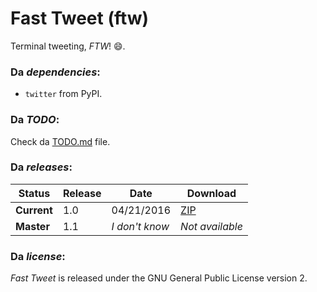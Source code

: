 # Fast Tweet (ftw)

Terminal tweeting, *FTW*! :smile:.

### Da *dependencies*:

- `twitter` from PyPI.

### Da *TODO*:

Check da [TODO.md](https://github.com/feskyde/ftw/blob/master/TODO.md) file.

### Da *releases*:

| Status | Release | Date | Download |
|--------|---------|------|----------|
| **Current** | 1.0 | 04/21/2016 | [ZIP](https://github.com/feskyde/ftw/archive/ftw-1.0.zip) |
| **Master** | 1.1 | *I don't know* | *Not available* |

### Da *license*:

*Fast Tweet* is released under the GNU General Public License version 2.
